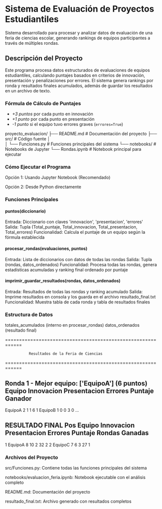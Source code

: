 # Sistema de Evaluación de Proyectos Estudiantiles

Sistema desarrollado para procesar y analizar datos de evaluación de una feria de ciencias escolar, generando rankings de equipos participantes a través de múltiples rondas.

## Descripción del Proyecto

Este programa procesa datos estructurados de evaluaciones de equipos estudiantiles, calculando puntajes basados en criterios de innovación, presentación y penalizaciones por errores. El sistema genera rankings por ronda y resultados finales acumulados, además de guardar los resultados en un archivo de texto.

### Fórmula de Cálculo de Puntajes

- *+3 puntos* por cada punto en innovación  
- *+1 punto* por cada punto en presentación  
- *-1 punto* si el equipo tuvo errores graves (`errores=True`)

proyecto_evaluacion/
├── README.md                    # Documentación del proyecto
├── src/                        # Código fuente
│          
│   └── Funciones.py            # Funciones principales del sistema
└── notebooks/                  # Notebooks de Jupyter
    └── Rondas.ipynb  # Notebook principal para ejecutar

### Cómo Ejecutar el Programa
Opción 1: Usando Jupyter Notebook (Recomendado)

Opción 2: Desde Python directamente



### Funciones Principales
#### puntos(diccionario)

Entrada: Diccionario con claves 'innovacion', 'presentacion', 'errores'
Salida: Tupla (Total_puntaje, Total_innovacion, Total_presentacion, Total_errores)
Funcionalidad: Calcula el puntaje de un equipo según la fórmula establecida

#### procesar_rondas(evaluaciones, puntos)

Entrada: Lista de diccionarios con datos de todas las rondas
Salida: Tupla (rondas, datos_ordenados)
Funcionalidad: Procesa todas las rondas, genera estadísticas acumuladas y ranking final ordenado por puntaje


#### imprimir_guardar_resultados(rondas, datos_ordenados)

Entrada: Resultados de todas las rondas y ranking acumulado
Salida: Imprime resultados en consola y los guarda en el archivo resultado_final.txt
Funcionalidad: Muestra tabla de cada ronda y tabla de resultados finales

### Estructura de Datos
totales_acumulados (interno en procesar_rondas)
datos_ordenados (resultado final)


============================================================
       
               Resultados de la Feria de Ciencias
============================================================

Ronda 1 - Mejor equipo: ['EquipoA'] (6 puntos)
Equipo    Innovacion   Presentacion   Errores   Puntaje   Ganador
--------------------------------------------------------------
EquipoA         2             1           1        6        1
EquipoB         1             0           0        3        0
...

RESULTADO FINAL
Pos  Equipo    Innovacion   Presentacion   Errores   Puntaje   Rondas Ganadas
---------------------------------------------------------------------------
1    EquipoA        8            10           2        32          2
2    EquipoC        7             6           3        27          1






### Archivos del Proyecto

src/Funciones.py: Contiene todas las funciones principales del sistema

notebooks/evaluacion_feria.ipynb: Notebook ejecutable con el análisis completo

README.md: Documentación del proyecto

resultado_final.txt: Archivo generado con resultados completos


